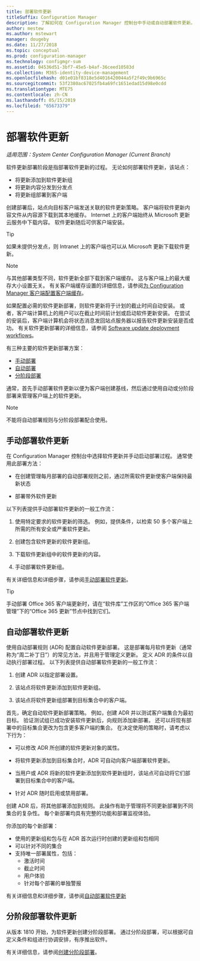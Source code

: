```yaml
---
title: 部署软件更新
titleSuffix: Configuration Manager
description: 了解如何在 Configuration Manager 控制台中手动或自动部署软件更新。
author: mestew
ms.author: mstewart
manager: dougeby
ms.date: 11/27/2018
ms.topic: conceptual
ms.prod: configuration-manager
ms.technology: configmgr-sum
ms.assetid: 04536d51-3bf7-45e5-b4af-36ceed10583d
ms.collection: M365-identity-device-management
ms.openlocfilehash: d01e01bf8318e5d4016420044a5f2f49c9b6965c
ms.sourcegitcommit: 53f2380ac67025fb4a69fc1651edad15d98e0cdd
ms.translationtype: MTE75
ms.contentlocale: zh-CN
ms.lasthandoff: 05/15/2019
ms.locfileid: "65673379"
---
```

# <a name="deploy-software-updates"></a>部署软件更新  

*适用范围：System Center Configuration Manager (Current Branch)*

软件更新部署阶段是指部署软件更新的过程。 无论如何部署软件更新，该站点：
- 将更新添加到软件更新组
- 将更新内容分发到分发点
- 将更新组部署到客户端  

创建部署后，站点向目标客户端发送关联的软件更新策略。 客户端将软件更新内容文件从内容源下载到其本地缓存。 Internet 上的客户端始终从 Microsoft 更新云服务中下载内容。 软件更新随后可供客户端安装。   

> [!Tip]  
>  如果未提供分发点，则 Intranet 上的客户端也可以从 Microsoft 更新下载软件更新。  

> [!NOTE]  
>  与其他部署类型不同，软件更新全部下载到客户端缓存。 这与客户端上的最大缓存大小设置无关。 有关客户端缓存设置的详细信息，请参阅[为 Configuration Manager 客户端配置客户端缓存](/sccm/core/clients/manage/manage-clients#BKMK_ClientCache)。  

如果配置必需的软件更新部署，则软件更新将于计划的截止时间自动安装。 或者，客户端计算机上的用户可以在截止时间前计划或启动软件更新安装。 在尝试的安装后，客户端计算机会将状态消息发回站点服务器以报告软件更新安装是否成功。 有关软件更新部署的详细信息，请参阅 [Software update deployment workflows](/sccm/sum/understand/software-updates-introduction#BKMK_DeploymentWorkflows)。  

有三种主要的软件更新部署方案： 
- [手动部署](#BKMK_ManualDeployment)  
- [自动部署](#bkmk_auto)  
- [分阶段部署](#bkmk_phased)  

通常，首先手动部署软件更新以便为客户端创建基线，然后通过使用自动或分阶段部署来管理客户端上的软件更新。  

> [!Note]  
> 不能将自动部署规则与分阶段部署配合使用。



## <a name="BKMK_ManualDeployment"></a>手动部署软件更新
在 Configuration Manager 控制台中选择软件更新并手动启动部署过程。 通常使用此部署方法：  

- 在创建管理每月部署的自动部署规则之前，通过所需软件更新使客户端保持最新状态  

- 部署带外软件更新  


以下列表提供手动部署软件更新的一般工作流：  

1. 使用特定要求的软件更新的筛选。 例如，提供条件，以检索 50 多个客户端上所需的所有安全或严重软件更新。  

2. 创建包含软件更新的软件更新组。  

3. 下载软件更新组中的软件更新的内容。  

4. 手动部署软件更新组。  

有关详细信息和详细步骤，请参阅[手动部署软件更新](manually-deploy-software-updates.md)。

> [!Tip]  
> 手动部署 Office 365 客户端更新时，请在“软件库”工作区的“Office 365 客户端管理”下的“Office 365 更新”节点中找到它们。  



## <a name="bkmk_auto"></a> 自动部署软件更新

使用自动部署规则 (ADR) 配置自动软件更新部署。 这是部署每月软件更新（通常称为“周二补丁日”）的常见方法，并且用于管理定义更新。 定义 ADR 的条件以自动执行部署过程。 以下列表提供自动部署软件更新的一般工作流：  

1.  创建 ADR 以指定部署设置。  

2.  该站点将软件更新添加到软件更新组。  

3.  该站点将软件更新组部署到目标集合中的客户端。  

首先，确定自动软件更新部署策略。 例如，创建 ADR 并以测试客户端集合为最初目标。 验证测试组已成功安装软件更新后，向规则添加新部署。 还可以将现有部署中的目标集合更改为包含更多客户端的集合。 在决定使用的策略时，请考虑以下行为：  

- 可以修改 ADR 所创建的软件更新对象的属性。   

- 将软件更新添加到目标集合时，ADR 可自动向客户端部署软件更新。  

- 当用户或 ADR 将新的软件更新添加到软件更新组时，该站点可自动将它们部署到目标集合中的客户端。  

- 针对 ADR 随时启用或禁用部署。  


创建 ADR 后，将其他部署添加到规则。 此操作有助于管理将不同更新部署到不同集合的复杂性。 每个新部署均具有完整的功能和部署监视体验。  

你添加的每个新部署：  

- 使用的更新组和包与在 ADR 首次运行时创建的更新组和包相同  
- 可以针对不同的集合  
- 支持唯一部署属性，包括：  
  -   激活时间  
  -   截止时间  
  -   用户体验  
  -   针对每个部署的单独警报  


有关详细信息和详细步骤，请参阅[自动部署软件更新](automatically-deploy-software-updates.md)



## <a name="bkmk_phased"></a> 分阶段部署软件更新

<!--1358146-->
从版本 1810 开始，为软件更新创建分阶段部署。 通过分阶段部署，可以根据可自定义条件和组进行协调安排，有序推出软件。

有关详细信息，请参阅[创建分阶段部署](/sccm/osd/deploy-use/create-phased-deployment-for-task-sequence?toc=/sccm/sum/toc.json&bc=/sccm/sum/breadcrumb/toc.json)。


